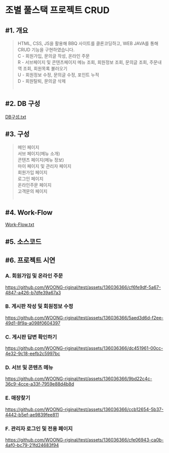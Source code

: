 <h1>조별 풀스택 프로젝트 CRUD</h1>

<h2>#1. 개요</h2>

> HTML, CSS, JS을 활용해 BBQ 사이트를 클론코딩하고, WEB JAVA를 통해 CRUD 기능을 구현하였습니다.<br>
> C - 회원가입, 문의글 작성, 온라인 주문<br>
> R - 서브페이지 및 콘텐츠페이지 메뉴 조회, 회원정보 조회, 문의글 조회, 주문내역 조회, 회원목록 불러오기<br>
> U - 회원정보 수정, 문의글 수정, 포인트 누적<br>
> D - 회원탈퇴, 문의글 삭제
<br><br>


<h2>#2. DB 구성</h2>

[DB구성.txt](https://github.com/WOONG-riginal/test/files/11876976/DB.txt)


<h2>#3. 구성</h2>

> 메인 페이지<br>
> 서브 페이지(메뉴 소개)<br>
> 콘텐츠 페이지(메뉴 정보)<br>
> 마이 페이지 및 관리자 페이지<br>
> 회원가입 페이지<br>
> 로그인 페이지<br>
> 온라인주문 페이지<br>
> 고객문의 페이지
<br><br>


<h2>#4. Work-Flow</h2>

[Work-Flow.txt](https://github.com/WOONG-riginal/test/files/11876975/Work-Flow.txt)


<h2>#5. 소스코드</h2>


<h2>#6. 프로젝트 시연</h2>

  <h3>A. 회원가입 및 온라인 주문</h3>

  https://github.com/WOONG-riginal/test/assets/136036366/cf6fe9df-5a67-4847-a426-b7dfe39a67a3

  <h3>B. 게시판 작성 및 회원정보 수정</h3>

  https://github.com/WOONG-riginal/test/assets/136036366/5aed3d6d-f2ee-49d1-8f9a-a098f0604397

  <h3>C. 게시판 답변 확인하기</h3>

  https://github.com/WOONG-riginal/test/assets/136036366/dc451961-00cc-4e32-9c18-eefb2c5997bc

  <h3>D. 서브 및 콘텐츠 메뉴</h3>

  https://github.com/WOONG-riginal/test/assets/136036366/9bd22c4c-36c9-4cce-a33f-7959e88d4b8d

  <h3>E. 매장찾기</h3>

  https://github.com/WOONG-riginal/test/assets/136036366/ccb12654-5b37-4442-b5ef-ae9839fee811

  <h3>F. 관리자 로그인 및 전용 페이지</h3>

  https://github.com/WOONG-riginal/test/assets/136036366/cfe06943-ca0b-4af0-bc79-21fd24683f94
